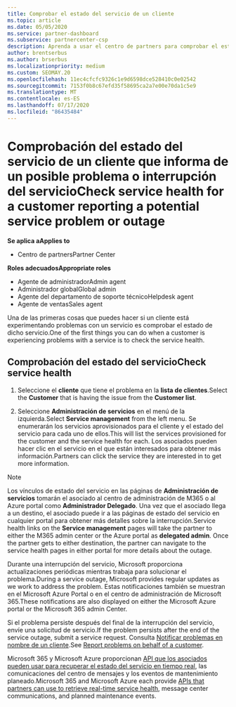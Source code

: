 ```yaml
---
title: Comprobar el estado del servicio de un cliente
ms.topic: article
ms.date: 05/05/2020
ms.service: partner-dashboard
ms.subservice: partnercenter-csp
description: Aprenda a usar el centro de partners para comprobar el estado del servicio de un cliente cuando se produzca un problema con un servicio.
author: brentserbus
ms.author: brserbus
ms.localizationpriority: medium
ms.custom: SEOMAY.20
ms.openlocfilehash: 11ec4cfcfc9326c1e9d6598dce528410c0e02542
ms.sourcegitcommit: 7153f0b8c67efd35f58695ca2a7e00e70da1c5e9
ms.translationtype: MT
ms.contentlocale: es-ES
ms.lasthandoff: 07/17/2020
ms.locfileid: "86435484"
---
```

# <a name="check-service-health-for-a-customer-reporting-a-potential-service-problem-or-outage"></a><span data-ttu-id="896e3-103">Comprobación del estado del servicio de un cliente que informa de un posible problema o interrupción del servicio</span><span class="sxs-lookup"><span data-stu-id="896e3-103">Check service health for a customer reporting a potential service problem or outage</span></span>

<span data-ttu-id="896e3-104">**Se aplica a**</span><span class="sxs-lookup"><span data-stu-id="896e3-104">**Applies to**</span></span>

- <span data-ttu-id="896e3-105">Centro de partners</span><span class="sxs-lookup"><span data-stu-id="896e3-105">Partner Center</span></span>

<span data-ttu-id="896e3-106">**Roles adecuados**</span><span class="sxs-lookup"><span data-stu-id="896e3-106">**Appropriate roles**</span></span>

- <span data-ttu-id="896e3-107">Agente de administrador</span><span class="sxs-lookup"><span data-stu-id="896e3-107">Admin agent</span></span>
- <span data-ttu-id="896e3-108">Administrador global</span><span class="sxs-lookup"><span data-stu-id="896e3-108">Global admin</span></span>
- <span data-ttu-id="896e3-109">Agente del departamento de soporte técnico</span><span class="sxs-lookup"><span data-stu-id="896e3-109">Helpdesk agent</span></span>
- <span data-ttu-id="896e3-110">Agente de ventas</span><span class="sxs-lookup"><span data-stu-id="896e3-110">Sales agent</span></span>

<span data-ttu-id="896e3-111">Una de las primeras cosas que puedes hacer si un cliente está experimentando problemas con un servicio es comprobar el estado de dicho servicio.</span><span class="sxs-lookup"><span data-stu-id="896e3-111">One of the first things you can do when a customer is experiencing problems with a service is to check the service health.</span></span> 

## <a name="check-service-health"></a><span data-ttu-id="896e3-112">Comprobación del estado del servicio</span><span class="sxs-lookup"><span data-stu-id="896e3-112">Check service health</span></span>

1. <span data-ttu-id="896e3-113">Seleccione el **cliente** que tiene el problema en la **lista de clientes**.</span><span class="sxs-lookup"><span data-stu-id="896e3-113">Select the **Customer** that is having the issue from the **Customer list**.</span></span>

2. <span data-ttu-id="896e3-114">Seleccione **Administración de servicios** en el menú de la izquierda.</span><span class="sxs-lookup"><span data-stu-id="896e3-114">Select **Service management** from the left menu.</span></span> <span data-ttu-id="896e3-115">Se enumerarán los servicios aprovisionados para el cliente y el estado del servicio para cada uno de ellos.</span><span class="sxs-lookup"><span data-stu-id="896e3-115">This will list the services provisioned for the customer and the service health for each.</span></span> <span data-ttu-id="896e3-116">Los asociados pueden hacer clic en el servicio en el que están interesados para obtener más información.</span><span class="sxs-lookup"><span data-stu-id="896e3-116">Partners can click the service they are interested in to get more information.</span></span> 

>[!NOTE] 
> <span data-ttu-id="896e3-117">Los vínculos de estado del servicio en las páginas de **Administración de servicios** tomarán el asociado al centro de administración de M365 o al Azure portal como **Administrador Delegado**. Una vez que el asociado llega a un destino, el asociado puede ir a las páginas de estado del servicio en cualquier portal para obtener más detalles sobre la interrupción.</span><span class="sxs-lookup"><span data-stu-id="896e3-117">Service health links on the **Service management** pages will take the partner to either the M365 admin center or the Azure portal as **delegated admin**. Once the partner gets to either destination, the partner can navigate to the service health pages in either portal for more details about the outage.</span></span>
 
<span data-ttu-id="896e3-118">Durante una interrupción del servicio, Microsoft proporciona actualizaciones periódicas mientras trabaja para solucionar el problema.</span><span class="sxs-lookup"><span data-stu-id="896e3-118">During a service outage, Microsoft provides regular updates as we work to address the problem.</span></span> <span data-ttu-id="896e3-119">Estas notificaciones también se muestran en el Microsoft Azure Portal o en el centro de administración de Microsoft 365.</span><span class="sxs-lookup"><span data-stu-id="896e3-119">These notifications are also displayed on either the Microsoft Azure portal or the Microsoft 365 admin Center.</span></span>

<span data-ttu-id="896e3-120">Si el problema persiste después del final de la interrupción del servicio, envíe una solicitud de servicio.</span><span class="sxs-lookup"><span data-stu-id="896e3-120">If the problem persists after the end of the service outage, submit a service request.</span></span> <span data-ttu-id="896e3-121">Consulta [Notificar problemas en nombre de un cliente](report-problems-on-behalf-of-a-customer.md).</span><span class="sxs-lookup"><span data-stu-id="896e3-121">See [Report problems on behalf of a customer](report-problems-on-behalf-of-a-customer.md).</span></span>

<span data-ttu-id="896e3-122">Microsoft 365 y Microsoft Azure proporcionan [API que los asociados pueden usar para recuperar el estado del servicio en tiempo real](get-automated-service-notifications-with-our-apis.md), las comunicaciones del centro de mensajes y los eventos de mantenimiento planeado.</span><span class="sxs-lookup"><span data-stu-id="896e3-122">Microsoft 365 and Microsoft Azure each provide [APIs that partners can use to retrieve real-time service health](get-automated-service-notifications-with-our-apis.md), message center communications, and planned maintenance events.</span></span>

 


